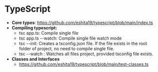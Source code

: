 # TypeScript
- **Core types**: https://github.com/eshita19/typescript/blob/main/index.ts
- **Compiling typescript:**
    - tsc app.ts: Compile single file
    - tsc app.ts --watch: Compile single file watch mode
    - tsc --init: Creates a tsconfig.json file. If the file exists in the root folder of project, no need to compile single file.
    - tsc --watch : Watches all files project, provided tsconfig file exists.
- **Classes and Interfaces**
  - https://github.com/eshita19/typescript/blob/main/test-classes.ts
